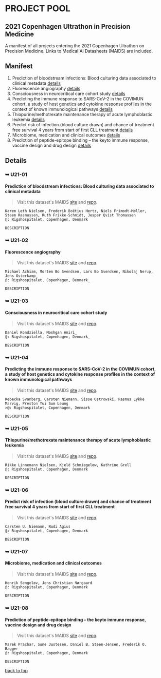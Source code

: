 # PROJECT POOL
## 2021 Copenhagen Ultrathon in Precision Medicine

A manifest of all projects entering the 2021 Copenhagen Ultrathon on Precision Medicine. Links to Medical AI Datasheets (MAIDS) are included.

## Manifest
1. Prediction of bloodstream infections: Blood culturing data associated to clinical metadata [details](#u2101)
2. Fluorescence angiography [details](#u2102)
3. Consciousness in neurocritical care cohort study [details](#u2103)
4. Predicting the immune response to SARS-CoV-2 in the COVIMUN cohort, a study of host genetics and cytokine response profiles in the context of known immunological pathways [details](#u2104)
5. Thiopurine/methotrexate maintenance therapy of acute lymphoblastic leukemia [details](#u2105)
6. Predict risk of infection (blood culture drawn) and chance of treatment free survival 4 years from start of first CLL treatment [details](#u2106)
7. Microbiome, medication and clinical outcomes [details](#u2107)
8. Prediction of peptide-epitope binding – the keyto immune response, vaccine design and drug design [details](#u2108)
  
## Details

### **&#10149; U21-01**
#### **Prediction of bloodstream infections: Blood culturing data associated to clinical metadata**
>Visit this dataset's MAIDS [site]() and [repo](https://github.com/UltrathonOnline/MAIDS.U21-01.Blood_Infection).
```
Karen Leth Nielsen, Frederik Boëtius Hertz, Niels Frimodt-Møller, Steen Rasmussen, Ruth Frikke-Schmidt, Jesper Qvist Thomassen
@: Rigshospitalet, Copenhagen, Denmark

DESCRIPTION
```

### **&#10149; U21-02**
#### **Fluorescence angiography**
>Visit this dataset's MAIDS [site]() and [repo](https://github.com/UltrathonOnline/MAIDS.U21-02.Florescence_angiography).
```
Michael Achiam, Morten Bo Svendsen, Lars Bo Svendsen, Nikolaj Nerup, Jens Osterkamp_
@: Rigshospitalet, Copenhagen, Denmark_

DESCRIPTION
```

### **&#10149; U21-03**
#### **Consciousness in neurocritical care cohort study**
>Visit this dataset's MAIDS [site]() and [repo](https://github.com/UltrathonOnline/MAIDS.U21-03.Consciousness).
```
Daniel Kondziella, Moshgan Amiri_
@: Rigshospitalet, Copenhagen, Denmark_

DESCRIPTION
```

### **&#10149; U21-04**
#### **Predicting the immune response to SARS-CoV-2 in the COVIMUN cohort, a study of host genetics and cytokine response profiles in the context of known immunological pathways**
>Visit this dataset's MAIDS [site]() and [repo](https://github.com/UltrathonOnline/MAIDS.U21-04.COVIMUN).
```
Rebecka Svanberg, Carsten Niemann, Sisse Ostrowski, Rasmus Lykke Marvig, Preston Yui Sum Leung
>@: Rigshospitalet, Copenhagen, Denmark

DESCRIPTION
```

### **&#10149; U21-05**
#### **Thiopurine/methotrexate maintenance therapy of acute lymphoblastic leukemia**
>Visit this dataset's MAIDS [site]() and [repo](https://github.com/UltrathonOnline/MAIDS.U21-05.ALL).
```
Rikke Linnemann Nielsen, Kjeld Schmiegelow, Kathrine Grell
@: Rigshospitalet, Copenhagen, Denmark

DESCRIPTION
```

### **&#10149; U21-06**
#### **Predict risk of infection (blood culture drawn) and chance of treatment free survival 4 years from start of first CLL treatment**
>Visit this dataset's MAIDS [site]() and [repo](https://github.com/UltrathonOnline/MAIDS.U21-06.CLLTIM).
```
Carsten U. Niemann, Rudi Agius
@: Rigshospitalet, Copenhagen, Denmark

DESCRIPTION
```

### **&#10149; U21-07**
#### **Microbiome, medication and clinical outcomes**
>Visit this dataset's MAIDS [site]() and [repo](https://github.com/UltrathonOnline/MAIDS.U21-07.ARG).
```
Henrik Sengeløv, Jens Christian Nørgaard
@: Rigshospitalet, Copenhagen, Denmark

DESCRIPTION
```

### **&#10149; U21-08**
#### **Prediction of peptide-epitope binding – the keyto immune response, vaccine design and drug design**
>Visit this dataset's MAIDS [site]() and [repo](https://github.com/UltrathonOnline/MAIDS.U21-08.MHC).
```
Marek Prachar, Sune Justesen, Daniel B. Steen-Jensen, Frederik O. Bagger
@: Rigshospitalet, Copenhagen, Denmark

DESCRIPTION
```

[back to top](#project-pool)

